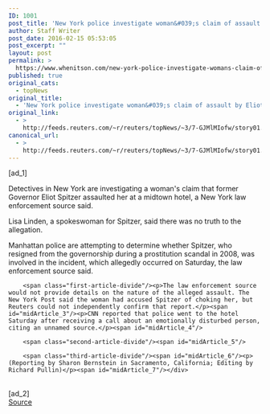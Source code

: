 ```yaml
---
ID: 1001
post_title: 'New York police investigate woman&#039;s claim of assault by Eliot Spitzer: source'
author: Staff Writer
post_date: 2016-02-15 05:53:05
post_excerpt: ""
layout: post
permalink: >
  https://www.whenitson.com/new-york-police-investigate-womans-claim-of-assault-by-eliot-spitzer-source/
published: true
original_cats:
  - topNews
original_title:
  - 'New York police investigate woman&#039;s claim of assault by Eliot Spitzer: source'
original_link:
  - >
    http://feeds.reuters.com/~r/reuters/topNews/~3/7-GJMlMIofw/story01.htm
canonical_url:
  - >
    http://feeds.reuters.com/~r/reuters/topNews/~3/7-GJMlMIofw/story01.htm
---
```

 [ad_1]
<br><div id="articleText">
<span id="midArticle_start"/>

<span class="focusParagraph" readability="4"><p><span class="articleLocatio&lt;/span&gt;n">Detectives in New York are investigating a woman's claim that former Governor Eliot Spitzer assaulted her at a midtown hotel, a New York law enforcement source said.</span></p></span><span id="midArticle_0"/><p>Lisa Linden, a spokeswoman for Spitzer, said there was no truth to the allegation.</p><span id="midArticle_1"/><p>Manhattan police are attempting to determine whether Spitzer, who resigned from the governorship during a prostitution scandal in 2008, was involved in the incident, which allegedly occurred on Saturday, the law enforcement source said.</p><span id="midArticle_2"/>
        
        <span class="first-article-divide"/><p>The law enforcement source would not provide details on the nature of the alleged assault. The New York Post said the woman had accused Spitzer of choking her, but Reuters could not independently confirm that report.</p><span id="midArticle_3"/><p>CNN reported that police went to the hotel Saturday after receiving a call about an emotionally disturbed person, citing an unnamed source.</p><span id="midArticle_4"/>
        
        <span class="second-article-divide"/><span id="midArticle_5"/>
        
        <span class="third-article-divide"/><span id="midArticle_6"/><p> (Reporting by Sharon Bernstein in Sacramento, California; Editing by Richard Pullin)</p><span id="midArticle_7"/></div>
<br>[ad_2]
<br><a href="http://feeds.reuters.com/~r/reuters/topNews/~3/7-GJMlMIofw/story01.htm">Source </a>